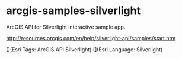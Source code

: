 # arcgis-samples-silverlight

ArcGIS API for Silverlight interactive sample app.

http://resources.arcgis.com/en/help/silverlight-api/samples/start.htm

[](Esri Tags: ArcGIS API Silverlight)
[](Esri Language: Silverlight)

